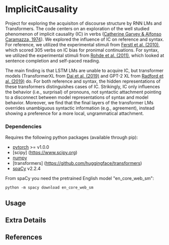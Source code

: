 # ImplicitCausality

Project for exploring the acquisiton of discourse structure by RNN LMs and Transformers. The code centers on an exploration of the well studied 
phenomenon of implicit causality (IC) in verbs ([Catherine Garvey & Alfonso Caramazza, 1974](www.jstor.org/stable/4177835)). 
We explored the influence of IC on reference and syntax. For reference, 
we utilized the experimental stimuli from [Ferstl et al. (2010)](https://link.springer.com/article/10.3758/s13428-010-0023-2), 
which scored 305 verbs on IC bias for pronimal continuations. 
For syntax, we utilized the experimental stimuli from [Rohde et al. (2011)](https://www.sciencedirect.com/science/article/abs/pii/S0010027710002532?via%3Dihub), which looked 
at sentence completion and self-paced reading. 

The main finding is that LSTM LMs are unable to acquire IC, but 
transformer models (TransformerXL from [Dai et al. (2019)](https://doi.org/10.18653/v1/P19-1285) and GPT-2 XL from [Radford et al. (2019)](https://d4mucfpksywv.cloudfront.net/better-language-models/language_models_are_unsupervised_multitask_learners.pdf)
do. For both reference and syntax, the hidden representations of these
transformers distinguishes cases of IC. Strikingly, IC only influences the behavior (i.e., surprisal) 
of pronouns, not syntactic attachment pointing to a disconnect between 
model representations of syntax and model behavior. Moreover, we find 
that the final layers of the transformer LMs overrides unambiguous 
syntactic information (e.g., agreement), instead showing a preference 
for a more local, ungrammatical attachment. 

### Dependencies 

Requires the following python packages (available through pip):
* [pytorch](https://pytorch.org/) >= v1.0.0
* [scipy] (https://www.scipy.org)
* [numpy](https://numpy.org)
* [transformers] (https://github.com/huggingface/transformers)
* [spaCy](https://spacy.io) v2.2.4

From spaCy you need the pretrained English model "en_core_web_sm":

    python -m spacy download en_core_web_sm

## Usage



## Extra Details


## References
